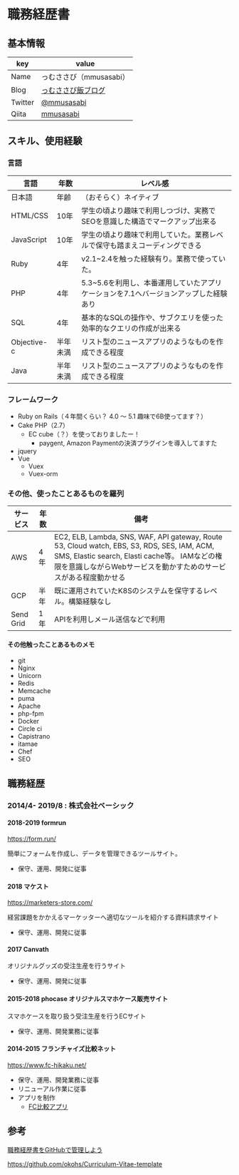 # 職務経歴書

## 基本情報
|key|value|
|---|-----|
|Name|っむささび（mmusasabi）|
|Blog|[っむささび飯ブログ](https://mmusasabi.com/)|
|Twitter|[@mmusasabi](https://twitter.com/mmusasabi)|
|Qiita|[mmusasabi](https://qiita.com/mmusasabi)|

## スキル、使用経験

### 言語

|言語|年数|レベル感|
|---|---|---|
|日本語|年齢|（おそらく）ネイティブ|
|HTML/CSS|10年|学生の頃より趣味で利用しつづけ、実務でSEOを意識した構造でマークアップ出来る|
|JavaScript|10年|学生の頃より趣味で利用していた。業務レベルで保守も踏まえコーディングできる|
|Ruby|4年|v2.1~2.4を触った経験有り。業務で使っていた。|
|PHP|4年|5.3~5.6を利用し、本番運用していたアプリケーションを7.1へバージョンアップした経験あり|
|SQL|4年|基本的なSQLの操作や、サブクエリを使った効率的なクエリの作成が出来る|
|Objective-c|半年未満|リスト型のニュースアプリのようなものを作成できる程度|
|Java|半年未満|リスト型のニュースアプリのようなものを作成できる程度|

### フレームワーク

- Ruby on Rails（４年間くらい？ 4.0 〜 5.1 趣味で6B使ってます？）
- Cake PHP（2.7）
  - EC cube（？）を使っておりましたー！
    - paygent, Amazon Paymentの決済プラグインを導入してますた
- jquery
- Vue
  - Vuex
  - Vuex-orm

### その他、使ったことあるものを羅列

|サービス|年数|備考|
|---|---|---|
|AWS|4年|EC2, ELB, Lambda, SNS, WAF, API gateway, Route 53, Cloud watch, EBS, S3, RDS, SES, IAM, ACM, SMS, Elastic search, Elasti cache等。 IAMなどの権限を意識しながらWebサービスを動かすためのサービスがある程度動かせる|
|GCP|半年|既に運用されていたK8Sのシステムを保守するレベル。構築経験なし|
|Send Grid|1年|APIを利用しメール送信などで利用|

#### その他触ったことあるものメモ

- git
- Nginx
- Unicorn
- Redis
- Memcache
- puma
- Apache
- php-fpm
- Docker
- Circle ci
- Capistrano
- itamae
- Chef
- SEO

## 職務経歴

### 2014/4- 2019/8 : 株式会社ベーシック

#### 2018-2019 formrun

https://form.run/

簡単にフォームを作成し、データを管理できるツールサイト。

- 保守、運用、開発に従事

#### 2018 マケスト

https://marketers-store.com/

経営課題をかかえるマーケッターへ適切なツールを紹介する資料請求サイト

- 保守、運用、開発に従事

#### 2017 Canvath

オリジナルグッズの受注生産を行うサイト

- 保守、運用、開発に従事

#### 2015-2018 phocase オリジナルスマホケース販売サイト

スマホケースを取り扱う受注生産を行うECサイト

- 保守、運用、開発業務に従事

#### 2014-2015 フランチャイズ比較ネット

https://www.fc-hikaku.net/

- 保守、運用、開発業務に従事
- リニューアル作業に従事
- アプリを制作
  - [FC比較アプリ](https://apps.apple.com/jp/app/furanchaizu-bi-jiaonetto-du/id805369441)


## 参考

[職務経歴書をGitHubで管理しよう](https://qiita.com/okohs/items/abcad0b4aefa585bc50b)

https://github.com/okohs/Curriculum-Vitae-template

